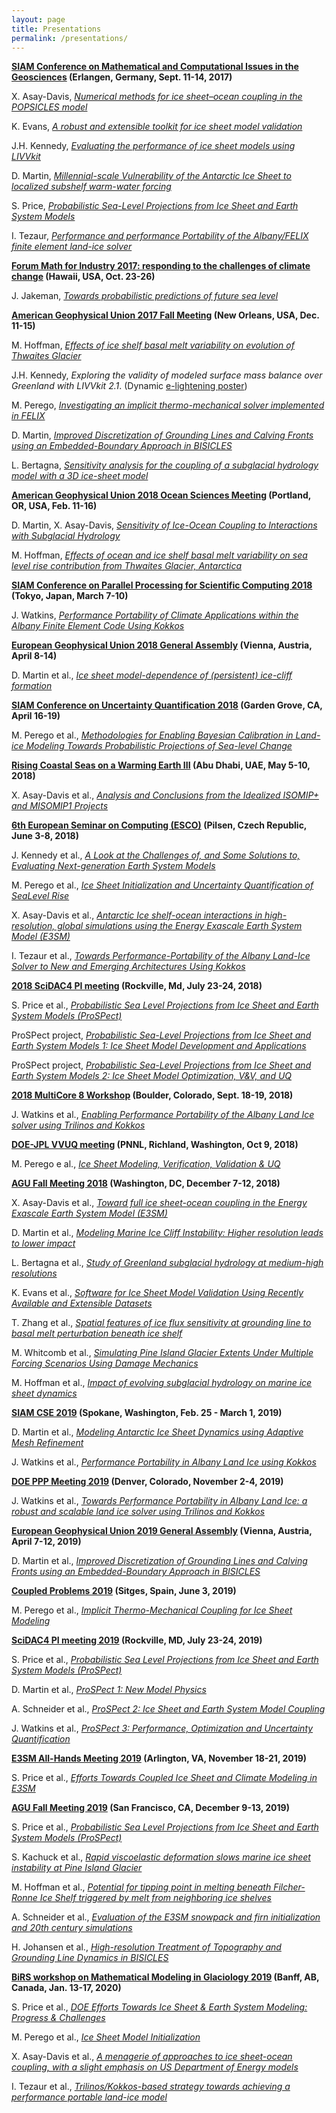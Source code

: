 ```yaml
---
layout: page
title: Presentations
permalink: /presentations/
---
```


**[SIAM Conference on Mathematical and Computational Issues in the Geosciences](http://www.siam-gs17.de/) (Erlangen, Germany, Sept. 11-14, 2017)**

X. Asay-Davis, [*Numerical methods for ice sheet–ocean coupling in the POPSICLES model*](https://drive.google.com/open?id=0B6Ue2j2To9fQUEF1TFhkaGlHOEE)

K. Evans, [*A robust and extensible toolkit for ice sheet model validation*](https://drive.google.com/open?id=0B6Ue2j2To9fQdXpKbHdIeTZjQ2M)

J.H. Kennedy, [*Evaluating the performance of ice sheet models using LIVVkit*](https://drive.google.com/open?id=0B6Ue2j2To9fQMEFBeXpFRlZ2Vlk)

D. Martin, [*Millennial-scale Vulnerability of the Antarctic Ice Sheet to localized subshelf warm-water forcing*](https://drive.google.com/open?id=0B6Ue2j2To9fQcFpPeEhtRlIxZVk)

S. Price, [*Probabilistic Sea-Level Projections from Ice Sheet and Earth System Models*](https://drive.google.com/open?id=0B6Ue2j2To9fQcFFxQTVEUU1penc)

I. Tezaur, [*Performance and performance Portability of the Albany/FELIX finite element land-ice solver*](https://drive.google.com/open?id=0B6Ue2j2To9fQV3p0aFpaX2I2ajQ)

**[Forum Math for Industry 2017: responding to the challenges of climate change](http://apcmfi.org/fmfi2017/) (Hawaii, USA, Oct. 23-26)**

J. Jakeman, [*Towards probabilistic predictions of future sea level*](https://drive.google.com/open?id=0B6Ue2j2To9fQMXNmSG8zd0p0eEk)

**[American Geophysical Union 2017 Fall Meeting](https://fallmeeting.agu.org/2017/) (New Orleans, USA, Dec. 11-15)**

M. Hoffman, [*Effects of ice shelf basal melt variability on evolution of Thwaites Glacier*](https://drive.google.com/open?id=1Ttw1S4LPc6toD07kLCuWY3-My8scVdTe)

J.H. Kennedy, *Exploring the validity of modeled surface mass balance over Greenland with LIVVkit 2.1*. (Dynamic [e-lightening poster](https://agu2017fallmeeting-agu.ipostersessions.com/default.aspx?s=9B-7F-9A-E4-22-EF-D8-0E-04-4E-FE-41-9B-37-3C-A2&guestview=true))

M. Perego, [*Investigating an implicit thermo-mechanical solver implemented in FELIX*](https://drive.google.com/open?id=1TQoUqgPu_WBeBDtsbfwEjX312APlQ0GT)

D. Martin, [*Improved Discretization of Grounding Lines and Calving Fronts using an Embedded-Boundary Approach in BISICLES*](https://drive.google.com/open?id=1-QhOZNQIxDGr5v5S0HJsHNKqIOw_nTCS)

L. Bertagna, [*Sensitivity analysis for the coupling of a subglacial hydrology model with a 3D ice-sheet model*](https://drive.google.com/open?id=18N6y8ylGDhYMpxMRKeOwmcrZ3062HNvN)

**[American Geophysical Union 2018 Ocean Sciences Meeting](https://osm.agu.org/2018/ ) (Portland, OR, USA, Feb. 11-16)**

D. Martin, X. Asay-Davis, [*Sensitivity of Ice-Ocean Coupling to Interactions with Subglacial Hydrology*](https://drive.google.com/open?id=1AgFI3nkEokJXLerWeiIMsMDNxH0j7Ms9)

M. Hoffman, [*Effects of ocean and ice shelf basal melt variability on sea level rise contribution from Thwaites Glacier, Antarctica*](https://drive.google.com/open?id=1Ttw1S4LPc6toD07kLCuWY3-My8scVdTe)

**[SIAM Conference on Parallel Processing for Scientific Computing 2018](https://www.siam.org/meetings/pp18/) (Tokyo, Japan, March 7-10)**

J. Watkins, [*Performance Portability of Climate Applications within the Albany Finite Element Code Using Kokkos*](https://drive.google.com/open?id=1qq6eCq1jWE4Jf0XTtChoobako8zCRdK7)

**[European Geophysical Union 2018 General Assembly](https://www.egu2018.eu/) (Vienna, Austria, April 8-14)**

D. Martin et al., [*Ice sheet model-dependence of (persistent) ice-cliff formation*](https://drive.google.com/open?id=1y0kjVRbTwA3IYaJE0UwYUQ-l3-WOy7Qv)

**[SIAM Conference on Uncertainty Quantification 2018](https://archive.siam.org/meetings/uq18/) (Garden Grove, CA, April 16-19)**

M. Perego et al., [*Methodologies for Enabling Bayesian Calibration in Land-ice Modeling 
Towards Probabilistic Projections of Sea-level Change*](https://drive.google.com/open?id=1VOC9nbOagcOVoQzNuUwl3XY2Mjm2d0oS)

**[Rising Coastal Seas on a Warming Earth III](https://nyuad.nyu.edu/en/events/2018/may/rising-coastal-seas-on-a-warming-earth-iii.html) (Abu Dhabi, UAE, May 5-10, 2018)**

X. Asay-Davis et al., [*Analysis and Conclusions from the Idealized ISOMIP+ and MISOMIP1 Projects*](https://drive.google.com/open?id=12qwC61iLwESBz31Tyq7at0XVMYPW8zpy)

**[6th European Seminar on Computing (ESCO)](http://www.esco2018.femhub.com/) (Pilsen, Czech Republic, June 3-8, 2018)**

J. Kennedy et al., [*A Look at the Challenges of, and Some Solutions to, Evaluating Next-generation Earth System Models*](https://drive.google.com/open?id=1D9bYHqKBmrh8RbonLcNr1DmFcQ3a0KdI)

M. Perego et al., [*Ice Sheet Initialization and Uncertainty Quantification of Sea­Level Rise*](https://drive.google.com/open?id=1W9EY9Zwr2QafowtgL2UWrVsWEPBQdCD9)

X. Asay-Davis et al., [*Antarctic Ice shelf-ocean interactions in high-resolution, global simulations using the Energy Exascale Earth System Model (E3SM)*](https://drive.google.com/open?id=133L94q674xrD0A5hzNshpluczTvIWBjH)

I. Tezaur et al., [*Towards Performance-Portability of the Albany Land-Ice Solver to New and Emerging Architectures Using Kokkos*](https://drive.google.com/open?id=1UjBd6Z2ukMV11279H-a6spQF0OxDxwEi)

**[2018 SciDAC4 PI meeting](https://www.orau.gov/scidac4pi2018/default.htm) (Rockville, Md, July 23-24, 2018)**

S. Price et al., [*Probabilistic Sea Level Projections from Ice Sheet and Earth System Models (ProSPect)*](https://www.orau.gov/scidac4pi2018/presentations/9-BER/01PriceS_BER_ProSPect.pdf)

ProSPect project, [*Probabilistic Sea-Level Projections from Ice Sheet and Earth System Models 1: Ice Sheet Model Development and Applications*](https://drive.google.com/open?id=1KBGuig6Ej4fA01pd9-lXq8VI-RxzY8mF)

ProSPect project, [*Probabilistic Sea-Level Projections from Ice Sheet and Earth System Models 2: Ice Sheet Model Optimization, V&V, and UQ*](https://drive.google.com/open?id=1Maxnhj1Eoaa9mmWLbB4oYN5N-pOfjD6r)

**[2018 MultiCore 8 Workshop](https://www2.cisl.ucar.edu/events/workshops/multicore-workshop/2018/2018-multicore-8-workshop) (Boulder, Colorado, Sept. 18-19, 2018)**

J. Watkins et al., [*Enabling Performance Portability of the Albany Land Ice solver using Trilinos and Kokkos*](https://drive.google.com/open?id=1X8qzfUu_1D7G7gB5qGi7nKAf1-Lu3BNi)

**[DOE-JPL VVUQ meeting](https://www2.cisl.ucar.edu/events/workshops/multicore-workshop/2018/2018-multicore-8-workshop) (PNNL, Richland, Washington, Oct 9, 2018)**

M. Perego e al., [*Ice Sheet Modeling, Verification, Validation & UQ*](https://drive.google.com/open?id=1piklPN6260bQb4UZ31x0Th6hKorVrpJA)

**[AGU Fall Meeting 2018](https://fallmeeting.agu.org/2018/) (Washington, DC, December 7-12, 2018)**

X. Asay-Davis et al., [*Toward full ice sheet-ocean coupling in the Energy Exascale Earth System Model (E3SM)*](https://drive.google.com/open?id=1Rhlyx1U4wxmgrEW0-Cby6Teveq-hB0xU)

D. Martin et al., [*Modeling Marine Ice Cliff Instability: Higher resolution leads to lower impact*](https://drive.google.com/open?id=1u_L3iMcyGMcFo1tk71f9PKef3dD4Vygz)

L. Bertagna et al., [*Study of Greenland subglacial hydrology at medium-high resolutions*](https://drive.google.com/open?id=16p2W-DZnfVJxHo5xf-IHhsBvKPtQ7FUt)

K. Evans et al., [*Software for Ice Sheet Model Validation Using Recently Available and Extensible Datasets*](https://drive.google.com/open?id=1Mk3x8ppCAysxYmZ837s021S3DPK5KALf)

T. Zhang et al., [*Spatial features of ice flux sensitivity at grounding line to basal melt perturbation beneath ice shelf*](https://drive.google.com/open?id=1tVeL1Hm5gJH7E5u5nUqRxSyDGb19ibCJ)

M. Whitcomb et al., [*Simulating Pine Island Glacier Extents Under Multiple Forcing Scenarios Using Damage Mechanics*](https://drive.google.com/open?id=1trS2vx_BdI79pb8iS-XU7NYx_ifAX5Ju)

M. Hoffman et al., [*Impact of evolving subglacial hydrology on marine ice sheet dynamics*](https://drive.google.com/open?id=1skdeZcq0BgduOTNL2gmO34F8YpjjsNAf)

**[SIAM CSE 2019](https://www.siam.org/Conferences/CM/Main/cse19) (Spokane, Washington, Feb. 25 - March 1, 2019)**

D. Martin et al., [*Modeling Antarctic Ice Sheet Dynamics using Adaptive Mesh Refinement*](https://drive.google.com/open?id=1XCEQlV8Xn4uF0P596E2E3gxpG4znKtbK)

J. Watkins et al., [*Performance Portability in Albany Land Ice using Kokkos*](https://drive.google.com/open?id=1zskvtG2-3X0VeGxH3RVUErM_X5OZP1EZ)

**[DOE PPP Meeting 2019](https://doep3meeting2019.lbl.gov/) (Denver, Colorado, November 2-4, 2019)**

J. Watkins et al., [*Towards Performance Portability in Albany Land Ice: a robust and scalable land ice solver using Trilinos and Kokkos*](https://drive.google.com/open?id=1yG3gSjTJpDrFhn2a-X_OSXOf_2yBQmmq)

**[European Geophysical Union 2019 General Assembly](https://www.egu2019.eu/) (Vienna, Austria, April 7-12, 2019)**

D. Martin et al., [*Improved Discretization of Grounding Lines and Calving Fronts using an Embedded-Boundary Approach in BISICLES*](https://drive.google.com/open?id=1MK4MueZfx266PMvS-_q2xZ6AkJmTIN0d)

**[Coupled Problems 2019](https://congress.cimne.com/coupled2019/frontal/Series.asp) (Sitges, Spain, June 3, 2019)**

M. Perego et al., [*Implicit Thermo-Mechanical Coupling for Ice Sheet Modeling*](https://drive.google.com/open?id=1dTglKltE3ZY1yT2DLT2jV9hgj0BXFt11)

**[SciDAC4 PI meeting 2019](https://www.orau.gov/scidac4pi2019/) (Rockville, MD, July 23-24, 2019)**

S. Price et al., [*Probabilistic Sea Level Projections from Ice Sheet and Earth System Models (ProSPect)*](https://www.orau.gov/scidac4pi2019/presentations/Wednesday/Price_ProSPect.pdf)

D. Martin et al., [*ProSPect 1: New Model Physics*](https://www.orau.gov/scidac4pi2019/posters/Martin_Probabilistic_Sea-Level_Projections_from_Ice_Sheet_and_Earth_System_Models_1-New_Model_Physics.pdf)

A. Schneider et al., [*ProSPect 2: Ice Sheet and Earth System Model Coupling*](https://www.orau.gov/scidac4pi2019/posters/Schneider_Probabilistic_Sea-Level_Projections_from_Ice_Sheet_and_Earth_System_Models_2-Ice_Sheet_and_Earth_System_Model_Coupling.pdf)

J. Watkins et al., [*ProSPect 3: Performance, Optimization and Uncertainty Quantification*](https://www.orau.gov/scidac4pi2019/posters/Watkins_Probablistic_Sea-Level_Projections_from_Ice_Sheet_and_Earth_System_Models_3-Performance_Optimization_and_Uncertainty_Quantification.pdf)

**[E3SM All-Hands Meeting 2019](https://e3sm.org/about/events/e3sm-conferences/2019-e3sm-fall-meeting/) (Arlington, VA, November 18-21, 2019)**

S. Price et al., [*Efforts Towards Coupled Ice Sheet and Climate Modeling in E3SM*](https://aims.llnl.gov/e3sm-media/2019_Fall_E3SM_All-Hands_Meeting_Talks/SPrice-IceSheetsInE3SM-Nov2019.pptx)

**[AGU Fall Meeting 2019](https://fallmeeting.agu.org/2019/) (San Francisco, CA, December 9-13, 2019)**

S. Price et al., [*Probabilistic Sea Level Projections from Ice Sheet and Earth System Models (ProSPect)*](https://drive.google.com/open?id=1YpJWBDkxVFQCScdhTD9S9_hqhVFBmvEp)

S. Kachuck et al., [*Rapid viscoelastic deformation slows marine ice sheet instability at Pine Island Glacier*](https://drive.google.com/open?id=11J7i3tF1REI7SDbxRMUzqO4lWjmbrVwm)

M. Hoffman et al., [*Potential for tipping point in melting beneath Filcher-Ronne Ice Shelf triggered by melt from neighboring ice shelves*](https://drive.google.com/open?id=1B3arj6_P_1x92Pxss7pErfANwmimJrNP)

A. Schneider et al., [*Evaluation of the E3SM snowpack and firn initialization and 20th century simulations*]()

H. Johansen et al., [*High-resolution Treatment of Topography and Grounding Line Dynamics in BISICLES*](https://drive.google.com/open?id=1FgU1lMuaSD__64ANuN-khaHdujzPSeUy)

**[BiRS workshop on Mathematical Modeling in Glaciology 2019](https://www.birs.ca/events/2020/5-day-workshops/20w5198) (Banff, AB, Canada, Jan. 13-17, 2020)**

S. Price et al., [*DOE Efforts Towards Ice Sheet & Earth System Modeling: Progress & Challenges*](https://drive.google.com/open?id=1ipOdySFpiVep7JZYPFy1Bs4X3-c3bany)

M. Perego et al., [*Ice Sheet Model Initialization*]()

X. Asay-Davis et al., [*A menagerie of approaches to ice sheet-ocean coupling, with a slight emphasis on US Department of Energy models*](https://drive.google.com/open?id=1XUGAVobgdyMgrWtQdk0Xy6N-eI1-uzIp)

I. Tezaur et al., [*Trilinos/Kokkos-based strategy towards achieving a performance portable land-ice model*](https://drive.google.com/open?id=1Tx3tPknWpKB00tA3ZjzHehLHxbDG16M8)




